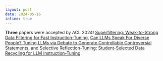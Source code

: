 ```yaml
---
layout: post
date: 2024-05-16
inline: true
---
```


**Three** papers were accepted by ACL 2024! [Superfiltering: Weak-to-Strong Data Filtering for Fast Instruction-Tuning](https://arxiv.org/abs/2402.00530), [Can LLMs Speak For Diverse People? Tuning LLMs via Debate to Generate Controllable Controversial Statements](https://arxiv.org/abs/2402.10614), and [Selective Reflection-Tuning: Student-Selected Data Recycling for LLM Instruction-Tuning](https://arxiv.org/abs/2402.10110).

